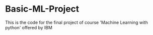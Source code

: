 # Basic-ML-Project

This is the code for the final project of course 'Machine Learning with python' offered by IBM
